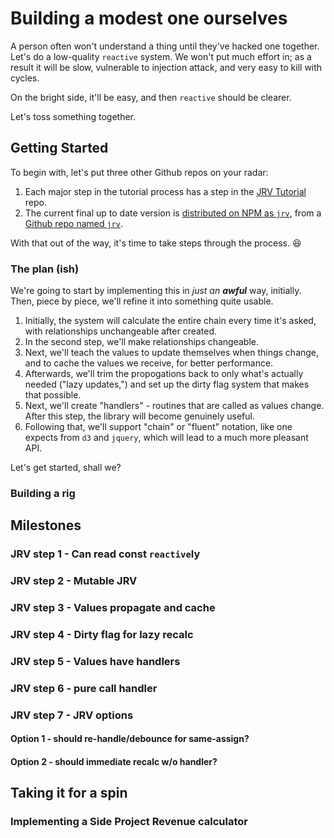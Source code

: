 # Building a modest one ourselves

A person often won't understand a thing until they've hacked one together.
Let's do a low-quality `reactive` system.  We won't put much effort in; as a
result it will be slow, vulnerable to injection attack, and very easy to kill
with cycles.

On the bright side, it'll be easy, and then `reactive` should be clearer.

Let's toss something together.



## Getting Started

To begin with, let's put three other Github repos on your radar:

1. Each major step in the tutorial process has a step in the
   [JRV Tutorial](https://github.com/StoneCypher/jrv_tutorial/) repo.
1. The current final up to date version is
   [distributed on NPM as `jrv`](https://www.npmjs.com/package/jrv), from a
   [Github repo named `jrv`](https://github.com/StoneCypher/jrv).

With that out of the way, it's time to take steps through the process.  😆



### The plan (ish)

We're going to start by implementing this in *just an* ***awful*** way,
initially.  Then, piece by piece, we'll refine it into something quite usable.

1. Initially, the system will calculate the entire chain every time it's asked,
   with relationships unchangeable after created.
1. In the second step, we'll make relationships changeable.
1. Next, we'll teach the values to update themselves when things change, and
   to cache the values we receive, for better performance.
1. Afterwards, we'll trim the propogations back to only what's actually needed
   ("lazy updates,") and set up the dirty flag system that makes that possible.
1. Next, we'll create "handlers" - routines that are called as values change.
   After this step, the library will become genuinely useful.
1. Following that, we'll support "chain" or "fluent" notation, like one expects
   from `d3` and `jquery`, which will lead to a much more pleasant API.

Let's get started, shall we?



### Building a rig
## Milestones
### JRV step 1 - Can read const `reactive`ly
### JRV step 2 - Mutable JRV
### JRV step 3 - Values propagate and cache
### JRV step 4 - Dirty flag for lazy recalc
### JRV step 5 - Values have handlers
### JRV step 6 - pure call handler
### JRV step 7 - JRV options
#### Option 1 - should re-handle/debounce for same-assign?
#### Option 2 - should immediate recalc w/o handler?
## Taking it for a spin
### Implementing a Side Project Revenue calculator

